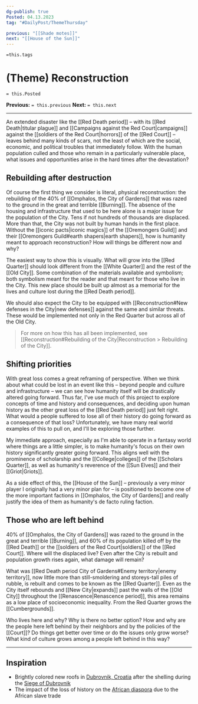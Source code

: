 ```yaml
---
dg-publish: true
Posted: 04.13.2023
tag: "#DailyPost/ThemeThursday"

previous: "[[Shade motes]]"
next: "[[House of the Sun]]"
---
```

`=this.tags` 
# (Theme) Reconstruction
`= this.Posted`

**Previous:** `= this.previous`
**Next:** `= this.next`

---

An extended disaster like the [[Red Death period]] – with its [[Red Death|titular plague]] and [[Campaigns against the Red Court|campaigns]] against the [[soldiers of the Red Court|horrors]] of the [[Red Court]] – leaves behind many kinds of scars, not the least of which are the social, economic, and political troubles that immediately follow. With the human population culled and those who remain in a particularly vulnerable place, what issues and opportunities arise in the hard times after the devastation?

## Rebuilding after destruction

Of course the first thing we consider is literal, physical reconstruction: the rebuilding of the 40% of [[Omphalos, the City of Gardens]] that was razed to the ground in the great and terrible [[Burning]]. The absence of the housing and infrastructure that used to be here alone is a major issue for the population of the City. Tens if not hundreds of thousands are displaced. More than that, the City was not built by human hands in the first place. Without the [[iconic pacts|iconic magics]] of the [[Oremongers Guild]] and their [[Oremongers Guild#earth shapers|earth shapers]], how is humanity meant to approach reconstruction? How will things be different now and why?

The easiest way to show this is visually. What will grow into the [[Red Quarter]] should look different from the [[White Quarter]] and the rest of the [[Old City]]. Some combination of the materials available and symbolism; both symbolism meant for the reader and that meant for those who live in the City. This new place should be built up almost as a memorial for the lives and culture lost during the [[Red Death period]].

We should also expect the City to be equipped with [[Reconstruction#New defenses in the City|new defenses]] against the same and similar threats. These would be implemented not only in the Red Quarter but across all of the Old City.

> For more on how this has all been implemented, see [[Reconstruction#Rebuilding of the City|Reconstruction > Rebuilding of the City]].

## Shifting priorities

With great loss comes a great reframing of perspective. When we think about what could be lost in an event like this – beyond people and culture and infrastructure – we can see how humanity itself will be drastically altered going forward. Thus far, I've use much of this project to explore concepts of time and history and consequences, and deciding upon human history as the other great loss of the [[Red Death period]] just felt right. What would a people suffered to lose all of their history do going forward as a consequence of that loss? Unfortunately, we have many real world examples of this to pull on, and I'll be exploring those further.

My immediate approach, especially as I'm able to operate in a fantasy world where things are a little simpler, is to make humanity's focus on their own history significantly greater going forward. This aligns well with the prominence of scholarship and the [[College|colleges]] of the [[Scholars Quarter]], as well as humanity's reverence of the [[Sun Elves]] and their [[Griot|Griots]].

As a side effect of this, the [[House of the Sun]] – previously a very minor player I originally had a very minor plan for – is positioned to become one of the more important factions in [[Omphalos, the City of Gardens]] and really justify the idea of them as humanity's de facto ruling faction.

## Those who are left behind

40% of [[Omphalos, the City of Gardens]] was razed to the ground in the great and terrible [[Burning]], and 60% of its population killed off by the [[Red Death]] or the [[soldiers of the Red Court|soldiers]] of the [[Red Court]]. Where will the displaced live? Even after the City is rebuilt and population growth rises again, what damage will remain?

What was [[Red Death period City of Gardens#Enemy territory|enemy territory]], now little more than still-smoldering and storeys-tall piles of rubble, is rebuilt and comes to be known as the [[Red Quarter]]. Even as the City itself rebounds and [[New City|expands]] past the walls of the [[Old City]] throughout the [[Renascence|Renascence period]], this area remains as a low place of socioeconomic inequality. From the Red Quarter grows the [[Cumbergrounds]].

Who lives here and why? Why is there no better option? How and why are the people here left behind by their neighbors and by the policies of the [[Court]]? Do things get better over time or do the issues only grow worse? What kind of culture grows among a people left behind in this way?

---

## Inspiration
- Brightly colored new roofs in [Dubrovnik, Croatia](https://en.wikipedia.org/wiki/Dubrovnik#Walls_of_Dubrovnik) after the shelling during the [Siege of Dubrovnik](https://en.wikipedia.org/wiki/Siege_of_Dubrovnik)
- The impact of the loss of history on the [African diaspora](https://en.wikipedia.org/wiki/African_diaspora) due to the African slave trade